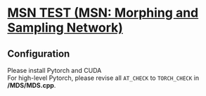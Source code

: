 # [MSN TEST (MSN: Morphing and Sampling Network)](https://github.com/Colin97/MSN-Point-Cloud-Completion)
## Configuration
Please install Pytorch and CUDA  
For high-level Pytorch, please revise all `AT_CHECK` to `TORCH_CHECK` in **/MDS/MDS.cpp**.
